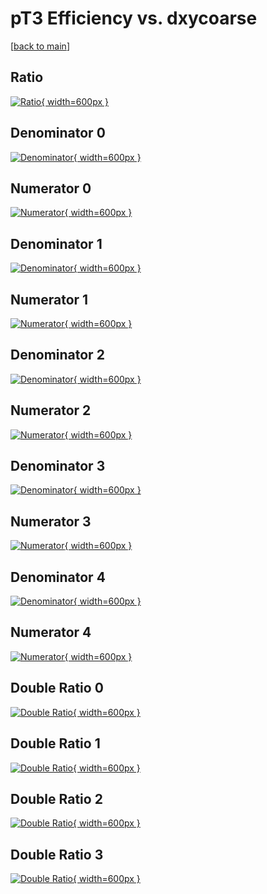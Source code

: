 # pT3 Efficiency vs. dxycoarse

[[back to main](./)]



## Ratio

[![Ratio](../mtv/var/pT3_base_0_1_eff_dxycoarse.png){ width=600px }](../mtv/var/pT3_base_0_1_eff_dxycoarse.pdf)

## Denominator 0

[![Denominator](../mtv/den/pT3_base_0_1_eff_dxycoarse_den0.png){ width=600px }](../mtv/den/pT3_base_0_1_eff_dxycoarse_den0.pdf)

## Numerator 0

[![Numerator](../mtv/num/pT3_base_0_1_eff_dxycoarse_num0.png){ width=600px }](../mtv/num/pT3_base_0_1_eff_dxycoarse_num0.pdf)

## Denominator 1

[![Denominator](../mtv/den/pT3_base_0_1_eff_dxycoarse_den1.png){ width=600px }](../mtv/den/pT3_base_0_1_eff_dxycoarse_den1.pdf)

## Numerator 1

[![Numerator](../mtv/num/pT3_base_0_1_eff_dxycoarse_num1.png){ width=600px }](../mtv/num/pT3_base_0_1_eff_dxycoarse_num1.pdf)

## Denominator 2

[![Denominator](../mtv/den/pT3_base_0_1_eff_dxycoarse_den2.png){ width=600px }](../mtv/den/pT3_base_0_1_eff_dxycoarse_den2.pdf)

## Numerator 2

[![Numerator](../mtv/num/pT3_base_0_1_eff_dxycoarse_num2.png){ width=600px }](../mtv/num/pT3_base_0_1_eff_dxycoarse_num2.pdf)

## Denominator 3

[![Denominator](../mtv/den/pT3_base_0_1_eff_dxycoarse_den3.png){ width=600px }](../mtv/den/pT3_base_0_1_eff_dxycoarse_den3.pdf)

## Numerator 3

[![Numerator](../mtv/num/pT3_base_0_1_eff_dxycoarse_num3.png){ width=600px }](../mtv/num/pT3_base_0_1_eff_dxycoarse_num3.pdf)

## Denominator 4

[![Denominator](../mtv/den/pT3_base_0_1_eff_dxycoarse_den4.png){ width=600px }](../mtv/den/pT3_base_0_1_eff_dxycoarse_den4.pdf)

## Numerator 4

[![Numerator](../mtv/num/pT3_base_0_1_eff_dxycoarse_num4.png){ width=600px }](../mtv/num/pT3_base_0_1_eff_dxycoarse_num4.pdf)

## Double Ratio 0

[![Double Ratio](../mtv/ratio/pT3_base_0_1_eff_dxycoarse_ratio0.png){ width=600px }](../mtv/ratio/pT3_base_0_1_eff_dxycoarse_ratio0.pdf)

## Double Ratio 1

[![Double Ratio](../mtv/ratio/pT3_base_0_1_eff_dxycoarse_ratio1.png){ width=600px }](../mtv/ratio/pT3_base_0_1_eff_dxycoarse_ratio1.pdf)

## Double Ratio 2

[![Double Ratio](../mtv/ratio/pT3_base_0_1_eff_dxycoarse_ratio2.png){ width=600px }](../mtv/ratio/pT3_base_0_1_eff_dxycoarse_ratio2.pdf)

## Double Ratio 3

[![Double Ratio](../mtv/ratio/pT3_base_0_1_eff_dxycoarse_ratio3.png){ width=600px }](../mtv/ratio/pT3_base_0_1_eff_dxycoarse_ratio3.pdf)

